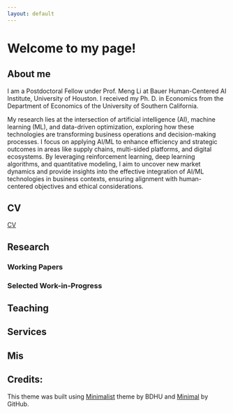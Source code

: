 ```yaml
---
layout: default
---
```



# Welcome to my page!

## About me

I am a Postdoctoral Fellow under Prof. Meng Li at Bauer Human-Centered AI Institute, University of Houston. I received my Ph. D. in Economics from the Department of Economics of the University of Southern California.

My research lies at the intersection of artificial intelligence (AI), machine learning (ML), and data-driven optimization, exploring how these technologies are transforming business operations and decision-making processes. I focus on applying AI/ML to enhance efficiency and strategic outcomes in areas like supply chains, multi-sided platforms, and digital ecosystems. By leveraging reinforcement learning, deep learning algorithms, and quantitative modeling, I aim to uncover new market dynamics and provide insights into the effective integration of AI/ML technologies in business contexts, ensuring alignment with human-centered objectives and ethical considerations.

## CV

[CV](https://drive.google.com/file/d/1GQt1hETh7tcgKzvYYoEL4EzrH6umzpJn/view?usp=sharing)

## Research

### Working Papers

### Selected Work-in-Progress

## Teaching 

## Services 

## Mis

## Credits:

This theme was built using [Minimalist](https://github.com/BDHU/minimalist) theme by BDHU and [Minimal](https://github.com/pages-themes/minimal) by GitHub.
